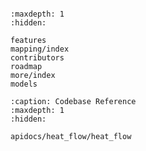 ```{include} ../README.md
```

```{toctree}
:maxdepth: 1
:hidden:

features
mapping/index
contributors
roadmap
more/index
models
```

```{toctree}
:caption: Codebase Reference
:maxdepth: 1
:hidden:

apidocs/heat_flow/heat_flow


```

<!-- development/contributing -->
<!-- development/authors -->
<!-- development/history -->